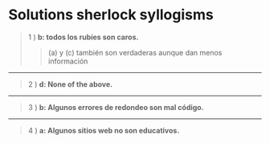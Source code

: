 # Solutions sherlock syllogisms

> 1 )
> __b: todos los rubíes son caros.__
> >(a) y (c) también son verdaderas aunque dan menos información
* * *

> 2 )
> __d: None of the above.__
* * *

> 3 )
> __b: Algunos errores de redondeo son mal código.__
* * *

> 4 )
> __a: Algunos sitios web no son educativos.__
